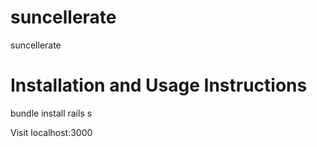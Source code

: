 # suncellerate
suncellerate

# Installation and Usage Instructions

bundle install
rails s

Visit localhost:3000